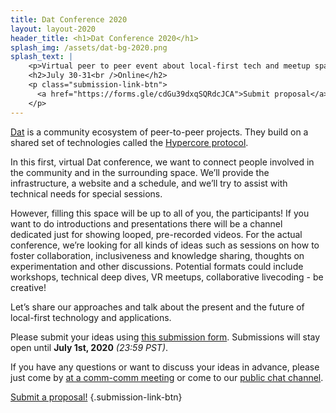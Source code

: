 ```yaml
---
title: Dat Conference 2020
layout: layout-2020
header_title: <h1>Dat Conference 2020</h1>
splash_img: /assets/dat-bg-2020.png
splash_text: |
    <p>Virtual peer to peer event about local-first tech and meetup space for everyone interested in the decentralized web.</p>
    <h2>July 30-31<br />Online</h2>
    <p class="submission-link-btn">
      <a href="https://forms.gle/cdGu39dxqSQRdcJCA">Submit proposal</a>
    </p>
---
```


[Dat](https://dat.foundation) is a community ecosystem of peer-to-peer projects. They build on a shared set of technologies called the [Hypercore protocol](https://hypercore-protocol.org). 

In this first, virtual Dat conference, we want to connect people involved in the community and in the surrounding space. We’ll provide the infrastructure, a website and a schedule, and we’ll try to assist with technical needs for special sessions.

However, filling this space will be up to all of you, the participants! If you want to do introductions and presentations there will be a channel dedicated just for showing looped, pre-recorded videos. For the actual conference, we’re looking for all kinds of ideas such as sessions on how to foster collaboration, inclusiveness and knowledge sharing, thoughts on experimentation and other discussions. Potential formats could include workshops, technical deep dives, VR meetups, collaborative livecoding - be creative!

Let’s share our approaches and talk about the present and the future of local-first technology and applications.

Please submit your ideas using [this submission form][gform-submissions]. Submissions will stay open until **July 1st, 2020** _(23:59 PST)_. 

If you have any questions or want to discuss your ideas in advance, please just come by [at a comm-comm meeting](https://github.com/datproject/comm-comm/issues?q=is%3Aissue+is%3Aopen+label%3Ameeting) or come to our [public chat channel](https://dat.foundation/community/chat/).

[Submit a proposal!][gform-submissions] {.submission-link-btn}


  [gform-submissions]: https://forms.gle/cdGu39dxqSQRdcJCA
  [new-propsal-ghissue]: https://github.com/datproject/public-events/issues/new?assignees=&labels=proposal&template=proposal.md&title=


